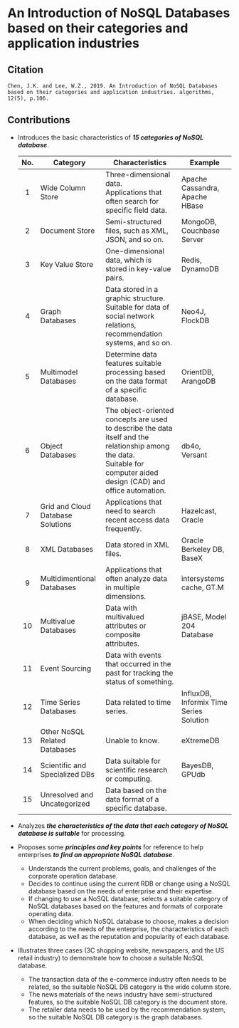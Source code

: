 # An Introduction of NoSQL Databases based on their categories and application industries

## Citation

```
Chen, J.K. and Lee, W.Z., 2019. An Introduction of NoSQL Databases based on their categories and application industries. algorithms, 12(5), p.106.
```

## Contributions

* Introduces the basic characteristics of ***15 categories of NoSQL database***.

  | No.  | Category                          | Characteristics                                              | Example                                 |
  | :--: | --------------------------------- | ------------------------------------------------------------ | --------------------------------------- |
  |  1   | Wide Column Store                 | Three-dimensional data.<br />Applications that often search for specific field data. | Apache Cassandra, Apache HBase          |
  |  2   | Document Store                    | Semi-structured files, such as XML, JSON, and so on.         | MongoDB, Couchbase Server               |
  |  3   | Key Value Store                   | One-dimensional data, which is stored in key-value pairs.    | Redis, DynamoDB                         |
  |  4   | Graph Databases                   | Data stored in a graphic structure.<br />Suitable for data of social network relations, recommendation systems, and so on. | Neo4J, FlockDB                          |
  |  5   | Multimodel Databases              | Determine data features suitable processing based on the data format of a specific database. | OrientDB, ArangoDB                      |
  |  6   | Object Databases                  | The object-oriented concepts are used to describe the data itself and the relationship among the data.<br />Suitable for computer aided design (CAD) and office automation. | db4o, Versant                           |
  |  7   | Grid and Cloud Database Solutions | Applications that need to search recent access data frequently. | Hazelcast, Oracle                       |
  |  8   | XML Databases                     | Data stored in XML files.                                    | Oracle Berkeley DB, BaseX               |
  |  9   | Multidimentional Databases        | Applications that often analyze data in multiple dimensions. | intersystems cache, GT.M                |
  |  10  | Multivalue Databases              | Data with multivalued attributes or composite attributes.    | jBASE, Model 204 Database               |
  |  11  | Event Sourcing                    | Data with events that occurred in the past for tracking the status of something. |                                         |
  |  12  | Time Series Databases             | Data related to time series.                                 | InfluxDB, Informix Time Series Solution |
  |  13  | Other NoSQL Related Databases     | Unable to know.                                              | eXtremeDB                               |
  |  14  | Scientific and Specialized DBs    | Data suitable for scientific research or computing.          | BayesDB, GPUdb                          |
  |  15  | Unresolved and Uncategorized      | Data based on the data format of a specific database.        |                                         |

* Analyzes ***the characteristics of the data that each category of NoSQL database is suitable*** for processing.
* Proposes some ***principles and key points*** for reference to help enterprises ***to find an appropriate NoSQL database***.
  * Understands the current problems, goals, and challenges of the corporate operation database.
  * Decides to continue using the current RDB or change using a NoSQL database based on the needs of enterprise and their expertise.
  * If changing to use a NoSQL database, selects a suitable category of NoSQL databases based on the features and formats of corporate operating data.
  * When deciding which NoSQL database to choose, makes a decision according to the needs of the enterprise, the characteristics of each database, as well as the reputation and popularity of each database.
* Illustrates three cases (3C shopping website, newspapers, and the US retail industry) to demonstrate how to choose a suitable NoSQL database.

  * The transaction data of the e-commerce industry often needs to be related, so the suitable NoSQL DB category is the wide column store.
  * The news materials of the news industry have semi-structured features, so the suitable NoSQL DB category is the document store.
  * The retailer data needs to be used by the recommendation system, so the suitable NoSQL DB category is the graph databases.